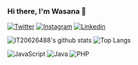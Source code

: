 
### Hi there, I'm Wasana 👋

[![Twitter](https://img.shields.io/badge/-Twitter-222222?style=flat-square&logo=twitter&logoColor=white&link=https://twitter.com/Sanwasana7)](https://twitter.com/Sanwasana7)
[![Instagram](https://img.shields.io/badge/Instagram-222222?&style=flat-square&logo=instagram&logoColor=white&link=https://www.instagram.com/__.wasana___/)](https://www.instagram.com/__.wasana___/)
[![Linkedin](https://img.shields.io/badge/-LinkedIn-222222?style=flat-square&logo=Linkedin&logoColor=white&link=https://www.linkedin.com/in/wasana-sandamali-b9a33b217/)](https://www.linkedin.com/in/wasana-sandamali-b9a33b217/)



![IT20626488's github stats](https://github-readme-stats.vercel.app/api?username=IT20626488&show_icons=true&hide_border=true)
![Top Langs](https://github-readme-stats.vercel.app/api/top-langs/?username=IT20626488&layout=compact)

<!--

⚡ Undergraduate at [SLIIT](https://www.sliit.lk)   <br/>



### Skills : <br/>
<!-- ![HTML5](https://img.shields.io/badge/-HTML5-E34F26?style=flat-square&logo=html5&logoColor=white)
![CSS3](https://img.shields.io/badge/-CSS3-1572B6?style=flat-square&logo=css3)
![Bootstrap](https://img.shields.io/badge/-Bootstrap-563D7C?style=flat-square&logo=bootstrap) -->
![JavaScript](https://img.shields.io/badge/-JavaScript-black?style=flat-square&logo=javascript)
![Java](https://img.shields.io/badge/-Java-red?style=flat-square&logo=java)
![PHP](https://img.shields.io/badge/PHP-black?style=flat-square&logo=php)
